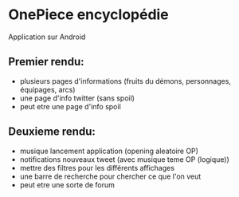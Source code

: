 # OnePiece encyclopédie

Application sur Android

## Premier rendu:
- plusieurs pages d'informations (fruits du démons, personnages, équipages, arcs)
- une page d'info twitter (sans spoil)
- peut etre une page d'info spoil

## Deuxieme rendu:
- musique lancement application (opening aleatoire OP)
- notifications nouveaux tweet (avec musique teme OP (logique))
- mettre des filtres pour les différents affichages
- une barre de recherche pour chercher ce que l'on veut
- peut etre une sorte de forum
